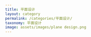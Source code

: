 ```yaml
---
title: 平面设计
layout: category
permalink: /categories/平面设计/
taxonomy: 平面设计
image: assets/images/plane design.png
---
```



